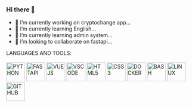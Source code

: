### Hi there 👋

- 🔭 I’m currently working on cryptochange app...
- 🌱 I’m currently learning English...
- 🌱 I’m currently learning admin system...
- 👯 I’m looking to collaborate on fastapi...

LANGUAGES AND TOOLS:
<br><br>
  <img alt="PYTHON" style=" width:50px; height:50px " src="https://cdn.jsdelivr.net/gh/devicons/devicon/icons/python/python-original.svg" />
  <img alt="FASTAPI" style=" width:50px; height:50px " src="https://cdn.jsdelivr.net/gh/devicons/devicon@latest/icons/fastapi/fastapi-original.svg" />
  <img alt="VUEJS" style=" width:50px; height:50px " src="https://cdn.jsdelivr.net/gh/devicons/devicon@latest/icons/vuejs/vuejs-original-wordmark.svg" />
  <img alt="VSCODE" style=" width:50px; height:50px "  src="https://cdn.jsdelivr.net/gh/devicons/devicon/icons/vscode/vscode-original.svg" />
  <img alt="HTML5" style=" width:50px; height:50px " src="https://cdn.jsdelivr.net/gh/devicons/devicon/icons/html5/html5-original.svg" />
  <img alt="CSS3" style=" width:50px; height:50px " src="https://cdn.jsdelivr.net/gh/devicons/devicon/icons/css3/css3-original.svg" />
  <img alt="DOCKER" style=" width:50px; height:50px " src="https://cdn.jsdelivr.net/gh/devicons/devicon@latest/icons/docker/docker-plain-wordmark.svg" />
  <img alt="BASH" style=" width:50px; height:50px " src="https://cdn.jsdelivr.net/gh/devicons/devicon/icons/bash/bash-original.svg" />
  <img alt="LINUX" style=" width:50px; height:50px " src="https://cdn.jsdelivr.net/gh/devicons/devicon/icons/linux/linux-original.svg" />
  <img alt="GITHUB" style=" width:50px; height:50px " src="https://cdn.jsdelivr.net/gh/devicons/devicon/icons/github/github-original.svg" />



<!--
  [![Anurag's GitHub stats](https://github-readme-stats.vercel.app/api?username=ADAMAYAMEOGO)](https://github.com/ADAMAYAMEOGO/github-readme-stats)
**ADAMAYAMEOGO/ADAMAYAMEOGO** is a ✨ _special_ ✨ repository because its `README.md` (this file) appears on your GitHub profile.

Here are some ideas to get you started:

- 🔭 I’m currently working on cryptochange app...
- 🌱 I’m currently learning ...
- 👯 I’m looking to collaborate on...
- 🤔 I’m looking for help with none...
- 💬 Ask me about ...
- 📫 How to reach me: ...
- 😄 Pronouns: ...
- ⚡ Fun fact: ...
-->
